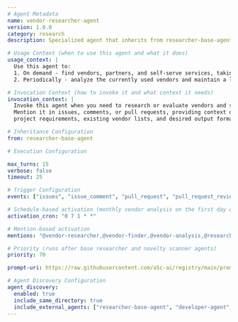 ```yaml
---
# Agent Metadata
name: vendor-researcher-agent
version: 1.0.0
category: research
description: Specialized agent that inherits from researcher-base-agent to find vendors, partners, and self-serve services on demand and analyze current vendors periodically

# Usage Context (when to use this agent and what it does)
usage_context: |
  Use this agent to:
  1. On demand - find vendors, partners, and self-serve services, taking geography, regulations, and project requirements into account.
  2. Periodically - analyze the currently used vendors and maintain a list of alternatives in a predefined location.

# Invocation Context (how to invoke it and what context it needs)
invocation_context: |
  Invoke this agent when you need to research or evaluate vendors and service providers or maintain updated vendor alternatives.
  Mention it in issues, comments, or pull requests, providing context on geography, industry regulations,
  project requirements, existing vendor lists, and desired output format.

# Inheritance Configuration
from: researcher-base-agent

# Execution Configuration

max_turns: 15
verbose: false
timeout: 25

# Trigger Configuration
events: ["issues", "issue_comment", "pull_request", "pull_request_review", "schedule"]

# Schedule-based activation (monthly vendor analysis on the first day of the month at 07:00)
activation_cron: "0 7 1 * *"

# Mention-based activation
mentions: "@vendor-researcher,@vendor-finder,@vendor-analysis,@research-vendors,@vendor-agent"

# Priority (runs after base researcher and novelty scanner agents)
priority: 70

prompt-uri: https://raw.githubusercontent.com/a5c-ai/registry/main/prompts/research/vendor-researcher-agent.prompt.md

# Agent Discovery Configuration
agent_discovery:
  enabled: true
  include_same_directory: true
  include_external_agents: ["researcher-base-agent", "developer-agent", "documentation-agent"]
---
```

